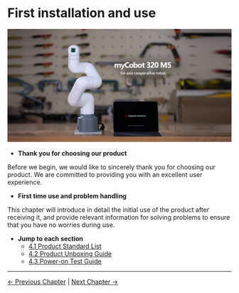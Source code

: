 # First installation and use

![1](../../resources/4-FirstInstallAndUse/1.jpg)

- **Thank you for choosing our product**
  
Before we begin, we would like to sincerely thank you for choosing our product. We are committed to providing you with an excellent user experience.

- **First time use and problem handling**
  
This chapter will introduce in detail the initial use of the product after receiving it, and provide relevant information for solving problems to ensure that you have no worries during use.

- **Jump to each section**
   - [4.1 Product Standard List](./4.2.1-List.md)
   - [4.2 Product Unboxing Guide](./4.2.2-UNbox.md)
   - [4.3 Power-on Test Guide](./4.2.3-StartRobot.md)

---

[← Previous Chapter](/3-UserNotes/320_M5/REMADE.md) | [Next Chapter →](/5-BasicApplication/README.md)